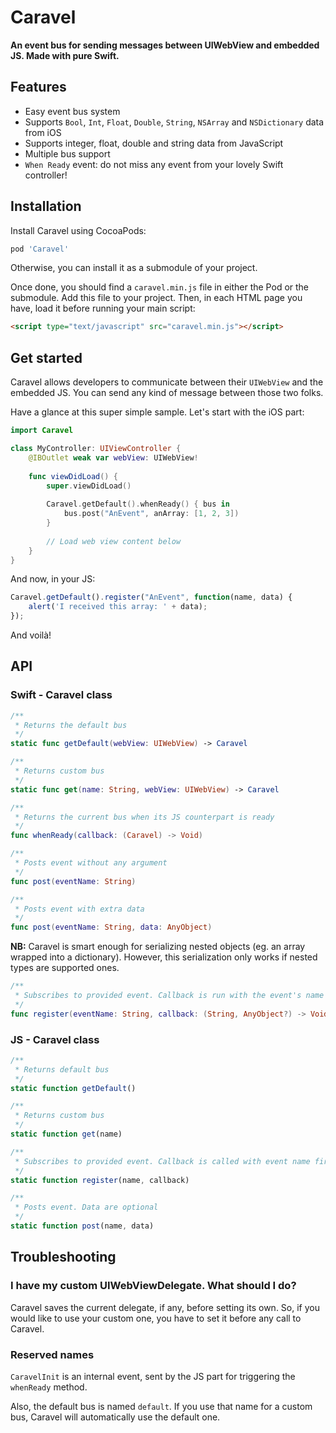 # Caravel

**An event bus for sending messages between UIWebView and embedded JS. Made with pure Swift.**

## Features

* Easy event bus system
* Supports `Bool`, `Int`, `Float`, `Double`, `String`, `NSArray` and `NSDictionary` data from iOS
* Supports integer, float, double and string data from JavaScript
* Multiple bus support
* `When Ready` event: do not miss any event from your lovely Swift controller!

## Installation

Install Caravel using CocoaPods:

```ruby
pod 'Caravel'
```

Otherwise, you can install it as a submodule of your project.

Once done, you should find a `caravel.min.js` file in either the Pod or the submodule. Add this file to your project. Then, in each HTML page you have, load it before running your main script:

```html
<script type="text/javascript" src="caravel.min.js"></script>
```

## Get started

Caravel allows developers to communicate between their `UIWebView` and the embedded JS. You can send any kind of message between those two folks.

Have a glance at this super simple sample. Let's start with the iOS part:

```swift
import Caravel

class MyController: UIViewController {
    @IBOutlet weak var webView: UIWebView!
    
    func viewDidLoad() {
        super.viewDidLoad()
        
        Caravel.getDefault().whenReady() { bus in
            bus.post("AnEvent", anArray: [1, 2, 3])
        }
        
        // Load web view content below
    }
}
```

And now, in your JS:

```javascript
Caravel.getDefault().register("AnEvent", function(name, data) {
    alert('I received this array: ' + data);
});
```

And voilà!

## API

### Swift - Caravel class

```swift
/**
 * Returns the default bus
 */
static func getDefault(webView: UIWebView) -> Caravel
```

```swift
/**
 * Returns custom bus
 */
static func get(name: String, webView: UIWebView) -> Caravel
```

```swift
/**
 * Returns the current bus when its JS counterpart is ready
 */
func whenReady(callback: (Caravel) -> Void)
```

```swift
/**
 * Posts event without any argument
 */
func post(eventName: String)
```

```swift
/**
 * Posts event with extra data
 */
func post(eventName: String, data: AnyObject)
```

**NB:** Caravel is smart enough for serializing nested objects (eg. an array wrapped into a dictionary). However, this serialization only works if nested types are supported ones.

```swift
/**
 * Subscribes to provided event. Callback is run with the event's name and extra data
 */
func register(eventName: String, callback: (String, AnyObject?) -> Void)
```

### JS - Caravel class

```js
/**
 * Returns default bus
 */
static function getDefault()
```

```js
/**
 * Returns custom bus
 */
static function get(name)
```

```js
/**
 * Subscribes to provided event. Callback is called with event name first, then extra data if any
 */
static function register(name, callback)
```

```js
/**
 * Posts event. Data are optional
 */
static function post(name, data)
```

## Troubleshooting

### I have my custom UIWebViewDelegate. What should I do?

Caravel saves the current delegate, if any, before setting its own. So, if you would like to use your custom one, you have to set it before any call to Caravel.

### Reserved names

`CaravelInit` is an internal event, sent by the JS part for triggering the `whenReady` method.

Also, the default bus is named `default`. If you use that name for a custom bus, Caravel will automatically use the default one.

